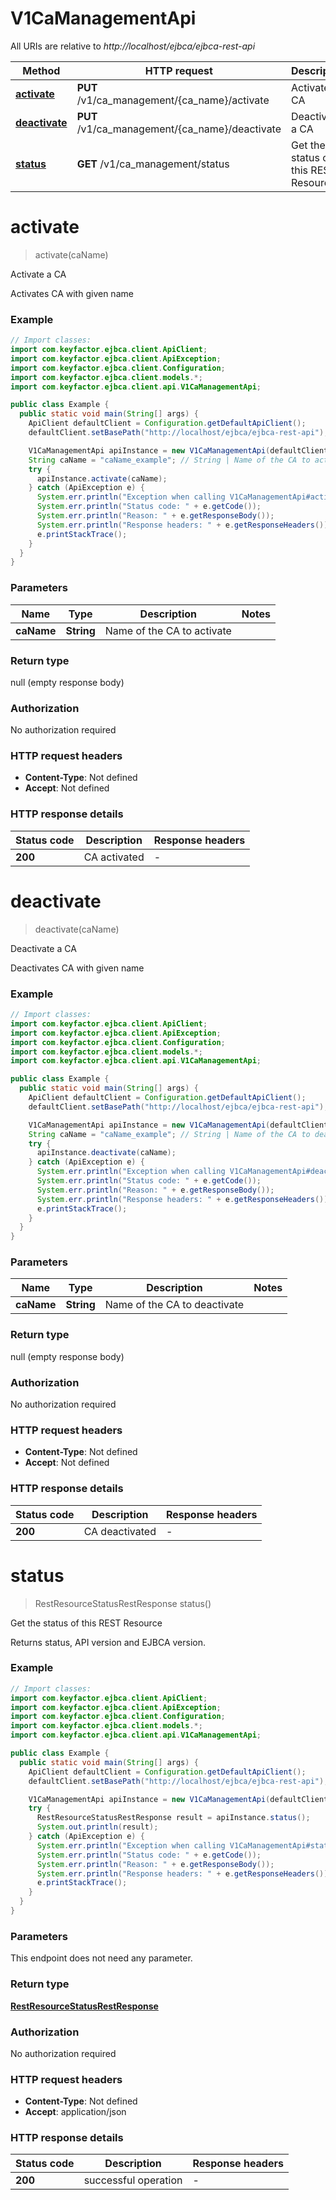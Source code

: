 # V1CaManagementApi

All URIs are relative to *http://localhost/ejbca/ejbca-rest-api*

| Method | HTTP request | Description |
|------------- | ------------- | -------------|
| [**activate**](V1CaManagementApi.md#activate) | **PUT** /v1/ca_management/{ca_name}/activate | Activate a CA |
| [**deactivate**](V1CaManagementApi.md#deactivate) | **PUT** /v1/ca_management/{ca_name}/deactivate | Deactivate a CA |
| [**status**](V1CaManagementApi.md#status) | **GET** /v1/ca_management/status | Get the status of this REST Resource |


<a name="activate"></a>
# **activate**
> activate(caName)

Activate a CA

Activates CA with given name

### Example
```java
// Import classes:
import com.keyfactor.ejbca.client.ApiClient;
import com.keyfactor.ejbca.client.ApiException;
import com.keyfactor.ejbca.client.Configuration;
import com.keyfactor.ejbca.client.models.*;
import com.keyfactor.ejbca.client.api.V1CaManagementApi;

public class Example {
  public static void main(String[] args) {
    ApiClient defaultClient = Configuration.getDefaultApiClient();
    defaultClient.setBasePath("http://localhost/ejbca/ejbca-rest-api");

    V1CaManagementApi apiInstance = new V1CaManagementApi(defaultClient);
    String caName = "caName_example"; // String | Name of the CA to activate
    try {
      apiInstance.activate(caName);
    } catch (ApiException e) {
      System.err.println("Exception when calling V1CaManagementApi#activate");
      System.err.println("Status code: " + e.getCode());
      System.err.println("Reason: " + e.getResponseBody());
      System.err.println("Response headers: " + e.getResponseHeaders());
      e.printStackTrace();
    }
  }
}
```

### Parameters

| Name | Type | Description  | Notes |
|------------- | ------------- | ------------- | -------------|
| **caName** | **String**| Name of the CA to activate | |

### Return type

null (empty response body)

### Authorization

No authorization required

### HTTP request headers

 - **Content-Type**: Not defined
 - **Accept**: Not defined

### HTTP response details
| Status code | Description | Response headers |
|-------------|-------------|------------------|
| **200** | CA activated |  -  |

<a name="deactivate"></a>
# **deactivate**
> deactivate(caName)

Deactivate a CA

Deactivates CA with given name

### Example
```java
// Import classes:
import com.keyfactor.ejbca.client.ApiClient;
import com.keyfactor.ejbca.client.ApiException;
import com.keyfactor.ejbca.client.Configuration;
import com.keyfactor.ejbca.client.models.*;
import com.keyfactor.ejbca.client.api.V1CaManagementApi;

public class Example {
  public static void main(String[] args) {
    ApiClient defaultClient = Configuration.getDefaultApiClient();
    defaultClient.setBasePath("http://localhost/ejbca/ejbca-rest-api");

    V1CaManagementApi apiInstance = new V1CaManagementApi(defaultClient);
    String caName = "caName_example"; // String | Name of the CA to deactivate
    try {
      apiInstance.deactivate(caName);
    } catch (ApiException e) {
      System.err.println("Exception when calling V1CaManagementApi#deactivate");
      System.err.println("Status code: " + e.getCode());
      System.err.println("Reason: " + e.getResponseBody());
      System.err.println("Response headers: " + e.getResponseHeaders());
      e.printStackTrace();
    }
  }
}
```

### Parameters

| Name | Type | Description  | Notes |
|------------- | ------------- | ------------- | -------------|
| **caName** | **String**| Name of the CA to deactivate | |

### Return type

null (empty response body)

### Authorization

No authorization required

### HTTP request headers

 - **Content-Type**: Not defined
 - **Accept**: Not defined

### HTTP response details
| Status code | Description | Response headers |
|-------------|-------------|------------------|
| **200** | CA deactivated |  -  |

<a name="status"></a>
# **status**
> RestResourceStatusRestResponse status()

Get the status of this REST Resource

Returns status, API version and EJBCA version.

### Example
```java
// Import classes:
import com.keyfactor.ejbca.client.ApiClient;
import com.keyfactor.ejbca.client.ApiException;
import com.keyfactor.ejbca.client.Configuration;
import com.keyfactor.ejbca.client.models.*;
import com.keyfactor.ejbca.client.api.V1CaManagementApi;

public class Example {
  public static void main(String[] args) {
    ApiClient defaultClient = Configuration.getDefaultApiClient();
    defaultClient.setBasePath("http://localhost/ejbca/ejbca-rest-api");

    V1CaManagementApi apiInstance = new V1CaManagementApi(defaultClient);
    try {
      RestResourceStatusRestResponse result = apiInstance.status();
      System.out.println(result);
    } catch (ApiException e) {
      System.err.println("Exception when calling V1CaManagementApi#status");
      System.err.println("Status code: " + e.getCode());
      System.err.println("Reason: " + e.getResponseBody());
      System.err.println("Response headers: " + e.getResponseHeaders());
      e.printStackTrace();
    }
  }
}
```

### Parameters
This endpoint does not need any parameter.

### Return type

[**RestResourceStatusRestResponse**](RestResourceStatusRestResponse.md)

### Authorization

No authorization required

### HTTP request headers

 - **Content-Type**: Not defined
 - **Accept**: application/json

### HTTP response details
| Status code | Description | Response headers |
|-------------|-------------|------------------|
| **200** | successful operation |  -  |

